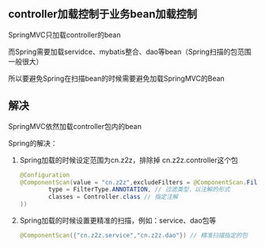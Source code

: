## controller加载控制于业务bean加载控制

SpringMVC只加载controller的bean

而Spring需要加载servidce、mybatis整合、dao等bean（Spring扫描的包范围一般很大）

所以要避免Spring在扫描bean的时候需要避免加载SpringMVC的Bean

## 解决

SpringMVC依然加载controller包内的bean

Spring的解决：

1. Spring加载的时候设定范围为cn.z2z，排除掉 cn.z2z.controller这个包
   ```java
   @Configuration
   @ComponentScan(value = "cn.z2z",excludeFilters = @ComponentScan.Filter( // 过滤
           type = FilterType.ANNOTATION, // 过滤类型，以注解的形式
           classes = Controller.class // 指定注解
   ))
   ```

   

2. Spring加载的时候设置更精准的扫描，例如：service、dao包等
   ```java
   @ComponentScan({"cn.z2z.service","cn.z2z.dao"}) // 精准扫描指定的包
   ```

   



